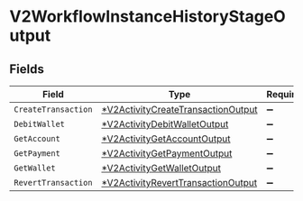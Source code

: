 # V2WorkflowInstanceHistoryStageOutput


## Fields

| Field                                                                                          | Type                                                                                           | Required                                                                                       | Description                                                                                    |
| ---------------------------------------------------------------------------------------------- | ---------------------------------------------------------------------------------------------- | ---------------------------------------------------------------------------------------------- | ---------------------------------------------------------------------------------------------- |
| `CreateTransaction`                                                                            | [*V2ActivityCreateTransactionOutput](../../models/shared/v2activitycreatetransactionoutput.md) | :heavy_minus_sign:                                                                             | N/A                                                                                            |
| `DebitWallet`                                                                                  | [*V2ActivityDebitWalletOutput](../../models/shared/v2activitydebitwalletoutput.md)             | :heavy_minus_sign:                                                                             | N/A                                                                                            |
| `GetAccount`                                                                                   | [*V2ActivityGetAccountOutput](../../models/shared/v2activitygetaccountoutput.md)               | :heavy_minus_sign:                                                                             | N/A                                                                                            |
| `GetPayment`                                                                                   | [*V2ActivityGetPaymentOutput](../../models/shared/v2activitygetpaymentoutput.md)               | :heavy_minus_sign:                                                                             | N/A                                                                                            |
| `GetWallet`                                                                                    | [*V2ActivityGetWalletOutput](../../models/shared/v2activitygetwalletoutput.md)                 | :heavy_minus_sign:                                                                             | N/A                                                                                            |
| `RevertTransaction`                                                                            | [*V2ActivityRevertTransactionOutput](../../models/shared/v2activityreverttransactionoutput.md) | :heavy_minus_sign:                                                                             | N/A                                                                                            |